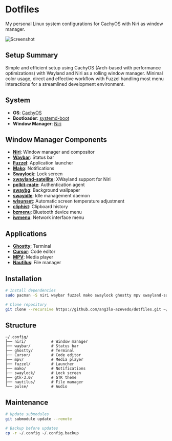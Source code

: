 # Dotfiles

My personal Linux system configurations for CachyOS with Niri as window manager.

![Screenshot](https://github.com/user-attachments/assets/41f27464-a888-48be-840e-224584a6bc45)

## Setup Summary

Simple and efficient setup using CachyOS (Arch-based with performance optimizations) with Wayland and Niri as a rolling window manager. Minimal color usage, direct and effective workflow with Fuzzel handling most menu interactions for a streamlined development environment.

## System

- **OS**: [CachyOS](https://cachyos.org/)
- **Bootloader**: [systemd-boot](https://systemd.io/BOOT_LOADER_INTERFACE/)
- **Window Manager**: [Niri](https://github.com/smithay/niri)

## Window Manager Components

- **[Niri](https://github.com/smithay/niri)**: Window manager and compositor
- **[Waybar](https://github.com/Alexays/Waybar)**: Status bar
- **[Fuzzel](https://codeberg.org/dnkl/fuzzel)**: Application launcher
- **[Mako](https://github.com/emersion/mako)**: Notifications
- **[Swaylock](https://github.com/swaywm/swaylock)**: Lock screen
- **[xwayland-satellite](https://github.com/smithay/niri)**: XWayland support for Niri
- **[polkit-mate](https://github.com/mate-desktop/mate-polkit)**: Authentication agent
- **[swaybg](https://github.com/swaywm/swaybg)**: Background wallpaper
- **[swayidle](https://github.com/swaywm/swayidle)**: Idle management daemon
- **[wlsunset](https://gitlab.com/chinstrap/wlsunset)**: Automatic screen temperature adjustment
- **[cliphist](https://github.com/sentriz/cliphist)**: Clipboard history
- **[bzmenu](https://github.com/0pointer/bzmenu)**: Bluetooth device menu
- **[iwmenu](https://github.com/0pointer/iwmenu)**: Network interface menu

## Applications

- **[Ghostty](https://github.com/mitchellh/ghostty)**: Terminal
- **[Cursor](https://cursor.sh/)**: Code editor
- **[MPV](https://mpv.io/)**: Media player
- **[Nautilus](https://wiki.gnome.org/Apps/Files)**: File manager

## Installation

```bash
# Install dependencies
sudo pacman -S niri waybar fuzzel mako swaylock ghostty mpv xwayland-satellite polkit-mate swaybg swayidle wl-clipboard wlsunset cliphist bzmenu iwmenu

# Clone repository
git clone --recursive https://github.com/ang3lo-azevedo/dotfiles.git ~/.config
```

## Structure

```
~/.config/
├── niri/           # Window manager
├── waybar/         # Status bar
├── ghostty/        # Terminal
├── Cursor/         # Code editor
├── mpv/            # Media player
├── fuzzel/         # Launcher
├── mako/           # Notifications
├── swaylock/       # Lock screen
├── gtk-3.0/        # GTK theme
├── nautilus/       # File manager
└── pulse/          # Audio
```

## Maintenance

```bash
# Update submodules
git submodule update --remote

# Backup before updates
cp -r ~/.config ~/.config.backup
```
